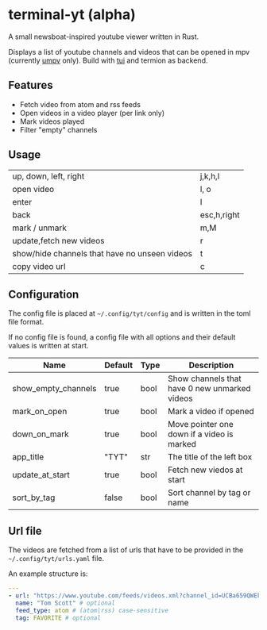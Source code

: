 # terminal-yt (alpha)

A small newsboat-inspired youtube viewer written in Rust.

Displays a list of youtube channels and videos that can be opened in mpv (currently [umpv](https://pastebin.com/eAs451QF) only).
Build with [tui](https://github.com/fdehau/tui-rs) and termion as backend.

## Features

- Fetch video from atom and rss feeds
- Open videos in a video player (per link only)
- Mark videos played
- Filter "empty" channels


## Usage

|                                                            |             |
|------------------------------------------------------------|-------------|
| up, down, left, right                                      | j,k,h,l     |
| open video                                                 | l, o        |
| enter                                                      | l           |
| back                                                       | esc,h,right |
| mark / unmark                                              | m,M         |
| update,fetch new videos                                    | r           |
| show/hide channels that have no unseen videos              | t           |
| copy video url                                             | c           |


## Configuration

The config file is placed at ` ~/.config/tyt/config ` and is written in the toml file format.

If no config file is found, a config file with all options and their default values is written at start.

| Name                | Default | Type | Description                                   |
|---------------------|---------|------|-----------------------------------------------|
| show_empty_channels | true    | bool | Show channels that have 0 new unmarked videos |
| mark_on_open        | true    | bool | Mark a video if opened                        |
| down_on_mark        | true    | bool | Move pointer one down if a video is marked    |
| app_title           | "TYT"   | str  | The title of the left box                     |
| update_at_start     | true    | bool | Fetch new viedos at start                     |
| sort_by_tag         | false   | bool | Sort channel by tag or name                   |

## Url file

The videos are fetched from a list of urls that have to be provided in the ` ~/.config/tyt/urls.yaml ` file.

An example structure is:

``` yaml
---
- url: "https://www.youtube.com/feeds/videos.xml?channel_id=UCBa659QWEk1AI4Tg--mrJ2A" # feed url
  name: "Tom Scott" # optional
  feed_type: atom # (atom|rss) case-sensitive 
  tag: FAVORITE # optional

```

